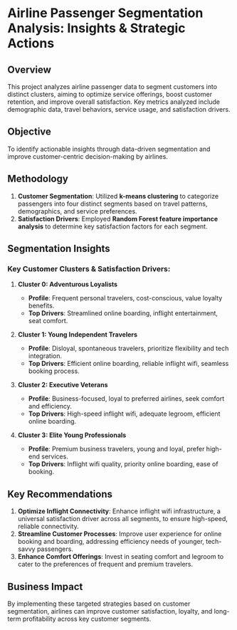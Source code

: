 # Airline Passenger Segmentation Analysis: Insights & Strategic Actions

## Overview
This project analyzes airline passenger data to segment customers into distinct clusters, aiming to optimize service offerings, boost customer retention, and improve overall satisfaction. Key metrics analyzed include demographic data, travel behaviors, service usage, and satisfaction drivers.

## Objective
To identify actionable insights through data-driven segmentation and improve customer-centric decision-making by airlines.

## Methodology
1. **Customer Segmentation**: Utilized **k-means clustering** to categorize passengers into four distinct segments based on travel patterns, demographics, and service preferences.
2. **Satisfaction Drivers**: Employed **Random Forest feature importance analysis** to determine key satisfaction factors for each segment.

## Segmentation Insights
### Key Customer Clusters & Satisfaction Drivers:
1. **Cluster 0: Adventurous Loyalists**  
   - **Profile**: Frequent personal travelers, cost-conscious, value loyalty benefits.  
   - **Top Drivers**: Streamlined online boarding, inflight entertainment, seat comfort.

2. **Cluster 1: Young Independent Travelers**  
   - **Profile**: Disloyal, spontaneous travelers, prioritize flexibility and tech integration.  
   - **Top Drivers**: Efficient online boarding, reliable inflight wifi, seamless booking process.

3. **Cluster 2: Executive Veterans**  
   - **Profile**: Business-focused, loyal to preferred airlines, seek comfort and efficiency.  
   - **Top Drivers**: High-speed inflight wifi, adequate legroom, efficient online boarding.

4. **Cluster 3: Elite Young Professionals**  
   - **Profile**: Premium business travelers, young and loyal, prefer high-end services.  
   - **Top Drivers**: Inflight wifi quality, priority online boarding, ease of booking.

## Key Recommendations
1. **Optimize Inflight Connectivity**: Enhance inflight wifi infrastructure, a universal satisfaction driver across all segments, to ensure high-speed, reliable connectivity.
2. **Streamline Customer Processes**: Improve user experience for online booking and boarding, addressing efficiency needs of younger, tech-savvy passengers.
3. **Enhance Comfort Offerings**: Invest in seating comfort and legroom to cater to the preferences of frequent and premium travelers.

## Business Impact
By implementing these targeted strategies based on customer segmentation, airlines can improve customer satisfaction, loyalty, and long-term profitability across key customer segments.
